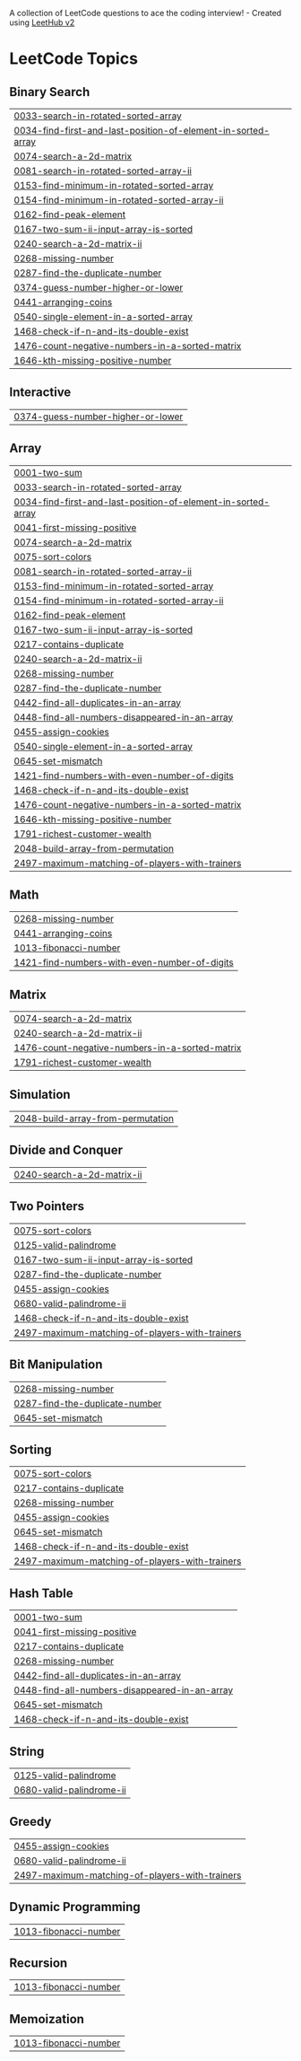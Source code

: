 A collection of LeetCode questions to ace the coding interview! - Created using [LeetHub v2](https://github.com/arunbhardwaj/LeetHub-2.0)
<!---LeetCode Topics Start-->
# LeetCode Topics
## Binary Search
|  |
| ------- |
| [0033-search-in-rotated-sorted-array](https://github.com/Aniruddh1408/DSA/tree/master/0033-search-in-rotated-sorted-array) |
| [0034-find-first-and-last-position-of-element-in-sorted-array](https://github.com/Aniruddh1408/DSA/tree/master/0034-find-first-and-last-position-of-element-in-sorted-array) |
| [0074-search-a-2d-matrix](https://github.com/Aniruddh1408/DSA/tree/master/0074-search-a-2d-matrix) |
| [0081-search-in-rotated-sorted-array-ii](https://github.com/Aniruddh1408/DSA/tree/master/0081-search-in-rotated-sorted-array-ii) |
| [0153-find-minimum-in-rotated-sorted-array](https://github.com/Aniruddh1408/DSA/tree/master/0153-find-minimum-in-rotated-sorted-array) |
| [0154-find-minimum-in-rotated-sorted-array-ii](https://github.com/Aniruddh1408/DSA/tree/master/0154-find-minimum-in-rotated-sorted-array-ii) |
| [0162-find-peak-element](https://github.com/Aniruddh1408/DSA/tree/master/0162-find-peak-element) |
| [0167-two-sum-ii-input-array-is-sorted](https://github.com/Aniruddh1408/DSA/tree/master/0167-two-sum-ii-input-array-is-sorted) |
| [0240-search-a-2d-matrix-ii](https://github.com/Aniruddh1408/DSA/tree/master/0240-search-a-2d-matrix-ii) |
| [0268-missing-number](https://github.com/Aniruddh1408/DSA/tree/master/0268-missing-number) |
| [0287-find-the-duplicate-number](https://github.com/Aniruddh1408/DSA/tree/master/0287-find-the-duplicate-number) |
| [0374-guess-number-higher-or-lower](https://github.com/Aniruddh1408/DSA/tree/master/0374-guess-number-higher-or-lower) |
| [0441-arranging-coins](https://github.com/Aniruddh1408/DSA/tree/master/0441-arranging-coins) |
| [0540-single-element-in-a-sorted-array](https://github.com/Aniruddh1408/DSA/tree/master/0540-single-element-in-a-sorted-array) |
| [1468-check-if-n-and-its-double-exist](https://github.com/Aniruddh1408/DSA/tree/master/1468-check-if-n-and-its-double-exist) |
| [1476-count-negative-numbers-in-a-sorted-matrix](https://github.com/Aniruddh1408/DSA/tree/master/1476-count-negative-numbers-in-a-sorted-matrix) |
| [1646-kth-missing-positive-number](https://github.com/Aniruddh1408/DSA/tree/master/1646-kth-missing-positive-number) |
## Interactive
|  |
| ------- |
| [0374-guess-number-higher-or-lower](https://github.com/Aniruddh1408/DSA/tree/master/0374-guess-number-higher-or-lower) |
## Array
|  |
| ------- |
| [0001-two-sum](https://github.com/Aniruddh1408/DSA/tree/master/0001-two-sum) |
| [0033-search-in-rotated-sorted-array](https://github.com/Aniruddh1408/DSA/tree/master/0033-search-in-rotated-sorted-array) |
| [0034-find-first-and-last-position-of-element-in-sorted-array](https://github.com/Aniruddh1408/DSA/tree/master/0034-find-first-and-last-position-of-element-in-sorted-array) |
| [0041-first-missing-positive](https://github.com/Aniruddh1408/DSA/tree/master/0041-first-missing-positive) |
| [0074-search-a-2d-matrix](https://github.com/Aniruddh1408/DSA/tree/master/0074-search-a-2d-matrix) |
| [0075-sort-colors](https://github.com/Aniruddh1408/DSA/tree/master/0075-sort-colors) |
| [0081-search-in-rotated-sorted-array-ii](https://github.com/Aniruddh1408/DSA/tree/master/0081-search-in-rotated-sorted-array-ii) |
| [0153-find-minimum-in-rotated-sorted-array](https://github.com/Aniruddh1408/DSA/tree/master/0153-find-minimum-in-rotated-sorted-array) |
| [0154-find-minimum-in-rotated-sorted-array-ii](https://github.com/Aniruddh1408/DSA/tree/master/0154-find-minimum-in-rotated-sorted-array-ii) |
| [0162-find-peak-element](https://github.com/Aniruddh1408/DSA/tree/master/0162-find-peak-element) |
| [0167-two-sum-ii-input-array-is-sorted](https://github.com/Aniruddh1408/DSA/tree/master/0167-two-sum-ii-input-array-is-sorted) |
| [0217-contains-duplicate](https://github.com/Aniruddh1408/DSA/tree/master/0217-contains-duplicate) |
| [0240-search-a-2d-matrix-ii](https://github.com/Aniruddh1408/DSA/tree/master/0240-search-a-2d-matrix-ii) |
| [0268-missing-number](https://github.com/Aniruddh1408/DSA/tree/master/0268-missing-number) |
| [0287-find-the-duplicate-number](https://github.com/Aniruddh1408/DSA/tree/master/0287-find-the-duplicate-number) |
| [0442-find-all-duplicates-in-an-array](https://github.com/Aniruddh1408/DSA/tree/master/0442-find-all-duplicates-in-an-array) |
| [0448-find-all-numbers-disappeared-in-an-array](https://github.com/Aniruddh1408/DSA/tree/master/0448-find-all-numbers-disappeared-in-an-array) |
| [0455-assign-cookies](https://github.com/Aniruddh1408/DSA/tree/master/0455-assign-cookies) |
| [0540-single-element-in-a-sorted-array](https://github.com/Aniruddh1408/DSA/tree/master/0540-single-element-in-a-sorted-array) |
| [0645-set-mismatch](https://github.com/Aniruddh1408/DSA/tree/master/0645-set-mismatch) |
| [1421-find-numbers-with-even-number-of-digits](https://github.com/Aniruddh1408/DSA/tree/master/1421-find-numbers-with-even-number-of-digits) |
| [1468-check-if-n-and-its-double-exist](https://github.com/Aniruddh1408/DSA/tree/master/1468-check-if-n-and-its-double-exist) |
| [1476-count-negative-numbers-in-a-sorted-matrix](https://github.com/Aniruddh1408/DSA/tree/master/1476-count-negative-numbers-in-a-sorted-matrix) |
| [1646-kth-missing-positive-number](https://github.com/Aniruddh1408/DSA/tree/master/1646-kth-missing-positive-number) |
| [1791-richest-customer-wealth](https://github.com/Aniruddh1408/DSA/tree/master/1791-richest-customer-wealth) |
| [2048-build-array-from-permutation](https://github.com/Aniruddh1408/DSA/tree/master/2048-build-array-from-permutation) |
| [2497-maximum-matching-of-players-with-trainers](https://github.com/Aniruddh1408/DSA/tree/master/2497-maximum-matching-of-players-with-trainers) |
## Math
|  |
| ------- |
| [0268-missing-number](https://github.com/Aniruddh1408/DSA/tree/master/0268-missing-number) |
| [0441-arranging-coins](https://github.com/Aniruddh1408/DSA/tree/master/0441-arranging-coins) |
| [1013-fibonacci-number](https://github.com/Aniruddh1408/DSA/tree/master/1013-fibonacci-number) |
| [1421-find-numbers-with-even-number-of-digits](https://github.com/Aniruddh1408/DSA/tree/master/1421-find-numbers-with-even-number-of-digits) |
## Matrix
|  |
| ------- |
| [0074-search-a-2d-matrix](https://github.com/Aniruddh1408/DSA/tree/master/0074-search-a-2d-matrix) |
| [0240-search-a-2d-matrix-ii](https://github.com/Aniruddh1408/DSA/tree/master/0240-search-a-2d-matrix-ii) |
| [1476-count-negative-numbers-in-a-sorted-matrix](https://github.com/Aniruddh1408/DSA/tree/master/1476-count-negative-numbers-in-a-sorted-matrix) |
| [1791-richest-customer-wealth](https://github.com/Aniruddh1408/DSA/tree/master/1791-richest-customer-wealth) |
## Simulation
|  |
| ------- |
| [2048-build-array-from-permutation](https://github.com/Aniruddh1408/DSA/tree/master/2048-build-array-from-permutation) |
## Divide and Conquer
|  |
| ------- |
| [0240-search-a-2d-matrix-ii](https://github.com/Aniruddh1408/DSA/tree/master/0240-search-a-2d-matrix-ii) |
## Two Pointers
|  |
| ------- |
| [0075-sort-colors](https://github.com/Aniruddh1408/DSA/tree/master/0075-sort-colors) |
| [0125-valid-palindrome](https://github.com/Aniruddh1408/DSA/tree/master/0125-valid-palindrome) |
| [0167-two-sum-ii-input-array-is-sorted](https://github.com/Aniruddh1408/DSA/tree/master/0167-two-sum-ii-input-array-is-sorted) |
| [0287-find-the-duplicate-number](https://github.com/Aniruddh1408/DSA/tree/master/0287-find-the-duplicate-number) |
| [0455-assign-cookies](https://github.com/Aniruddh1408/DSA/tree/master/0455-assign-cookies) |
| [0680-valid-palindrome-ii](https://github.com/Aniruddh1408/DSA/tree/master/0680-valid-palindrome-ii) |
| [1468-check-if-n-and-its-double-exist](https://github.com/Aniruddh1408/DSA/tree/master/1468-check-if-n-and-its-double-exist) |
| [2497-maximum-matching-of-players-with-trainers](https://github.com/Aniruddh1408/DSA/tree/master/2497-maximum-matching-of-players-with-trainers) |
## Bit Manipulation
|  |
| ------- |
| [0268-missing-number](https://github.com/Aniruddh1408/DSA/tree/master/0268-missing-number) |
| [0287-find-the-duplicate-number](https://github.com/Aniruddh1408/DSA/tree/master/0287-find-the-duplicate-number) |
| [0645-set-mismatch](https://github.com/Aniruddh1408/DSA/tree/master/0645-set-mismatch) |
## Sorting
|  |
| ------- |
| [0075-sort-colors](https://github.com/Aniruddh1408/DSA/tree/master/0075-sort-colors) |
| [0217-contains-duplicate](https://github.com/Aniruddh1408/DSA/tree/master/0217-contains-duplicate) |
| [0268-missing-number](https://github.com/Aniruddh1408/DSA/tree/master/0268-missing-number) |
| [0455-assign-cookies](https://github.com/Aniruddh1408/DSA/tree/master/0455-assign-cookies) |
| [0645-set-mismatch](https://github.com/Aniruddh1408/DSA/tree/master/0645-set-mismatch) |
| [1468-check-if-n-and-its-double-exist](https://github.com/Aniruddh1408/DSA/tree/master/1468-check-if-n-and-its-double-exist) |
| [2497-maximum-matching-of-players-with-trainers](https://github.com/Aniruddh1408/DSA/tree/master/2497-maximum-matching-of-players-with-trainers) |
## Hash Table
|  |
| ------- |
| [0001-two-sum](https://github.com/Aniruddh1408/DSA/tree/master/0001-two-sum) |
| [0041-first-missing-positive](https://github.com/Aniruddh1408/DSA/tree/master/0041-first-missing-positive) |
| [0217-contains-duplicate](https://github.com/Aniruddh1408/DSA/tree/master/0217-contains-duplicate) |
| [0268-missing-number](https://github.com/Aniruddh1408/DSA/tree/master/0268-missing-number) |
| [0442-find-all-duplicates-in-an-array](https://github.com/Aniruddh1408/DSA/tree/master/0442-find-all-duplicates-in-an-array) |
| [0448-find-all-numbers-disappeared-in-an-array](https://github.com/Aniruddh1408/DSA/tree/master/0448-find-all-numbers-disappeared-in-an-array) |
| [0645-set-mismatch](https://github.com/Aniruddh1408/DSA/tree/master/0645-set-mismatch) |
| [1468-check-if-n-and-its-double-exist](https://github.com/Aniruddh1408/DSA/tree/master/1468-check-if-n-and-its-double-exist) |
## String
|  |
| ------- |
| [0125-valid-palindrome](https://github.com/Aniruddh1408/DSA/tree/master/0125-valid-palindrome) |
| [0680-valid-palindrome-ii](https://github.com/Aniruddh1408/DSA/tree/master/0680-valid-palindrome-ii) |
## Greedy
|  |
| ------- |
| [0455-assign-cookies](https://github.com/Aniruddh1408/DSA/tree/master/0455-assign-cookies) |
| [0680-valid-palindrome-ii](https://github.com/Aniruddh1408/DSA/tree/master/0680-valid-palindrome-ii) |
| [2497-maximum-matching-of-players-with-trainers](https://github.com/Aniruddh1408/DSA/tree/master/2497-maximum-matching-of-players-with-trainers) |
## Dynamic Programming
|  |
| ------- |
| [1013-fibonacci-number](https://github.com/Aniruddh1408/DSA/tree/master/1013-fibonacci-number) |
## Recursion
|  |
| ------- |
| [1013-fibonacci-number](https://github.com/Aniruddh1408/DSA/tree/master/1013-fibonacci-number) |
## Memoization
|  |
| ------- |
| [1013-fibonacci-number](https://github.com/Aniruddh1408/DSA/tree/master/1013-fibonacci-number) |
<!---LeetCode Topics End-->